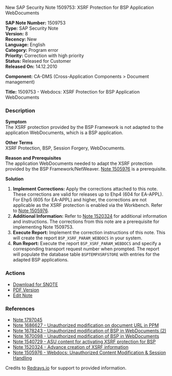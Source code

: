 New SAP Security Note 1509753: XSRF Protection for BSP Application WebDocuments

**SAP Note Number:** 1509753  
**Type:** SAP Security Note  
**Version:** 8  
**Recency:** New  
**Language:** English  
**Category:** Program error  
**Priority:** Correction with high priority  
**Status:** Released for Customer  
**Released On:** 14.12.2010  

**Component:** CA-DMS (Cross-Application Components > Document management)  

**Title:** 1509753 - Webdocs: XSRF Protection for BSP Application WebDocuments

### Description

**Symptom**  
The XSRF protection provided by the BSP Framework is not adapted to the application WebDocuments, which is a BSP application.

**Other Terms**  
XSRF Protection, BSP, Session Forgery, WebDocuments.

**Reason and Prerequisites**  
The application WebDocuments needed to adapt the XSRF protection provided by the BSP Framework/NetWeaver. [Note 1505976](https://me.sap.com/notes/1505976) is a prerequisite.

**Solution**  
1. **Implement Corrections:** Apply the corrections attached to this note. These corrections are valid for releases up to Ehp4 (604 for EA-APPL). For Ehp5 (605 for EA-APPL) and higher, the corrections are not applicable as the XSRF protection is enabled via the Workbench. Refer to [Note 1505976](https://me.sap.com/notes/1505976).
2. **Additional Information:** Refer to [Note 1520324](https://me.sap.com/notes/1520324) for additional information and instructions. The corrections from this note are a prerequisite for implementing Note 1509753.
3. **Execute Report:** Implement the correction instructions of this note. This will create the report `BSP_XSRF_PARAM_WEBDOCS` in your system.
4. **Run Report:** Execute the report `BSP_XSRF_PARAM_WEBDOCS` and specify a corresponding transport request number when prompted. The report will populate the database table `BSPTEMPXSRFSTORE` with entries for the adapted BSP applications.

### Actions
- [Download for SNOTE](https://notesdownloads.sap.com/note/0040000008946162017)
- [PDF Version](https://userapps.support.sap.com/sap/support/sfm/notes/print/0001509753?language=en-US&token=4ED4815FF6889043B8A8FB579F407044)
- [Edit Note](https://me.sap.com/sap/support/notes/edit/0001509753)

### References
- [Note 1797045](https://me.sap.com/notes/1797045)
- [Note 1686627 - Unauthorized modification on document URL in PPM](https://me.sap.com/notes/1686627)
- [Note 1678243 - Unauthorized modification of BSP in WebDocuments (2)](https://me.sap.com/notes/1678243)
- [Note 1670098 - Unauthorized modification of BSP in WebDocuments](https://me.sap.com/notes/1670098)
- [Note 1540729 - ASU content for activating XSRF protection for BSP](https://me.sap.com/notes/1540729)
- [Note 1520324 - Advance creation of XSRF information](https://me.sap.com/notes/1520324)
- [Note 1505976 - Webdocs: Unauthorized Content Modification & Session Handling](https://me.sap.com/notes/1505976)

Credits to [Redrays.io](https://redrays.io) for support to provided information.